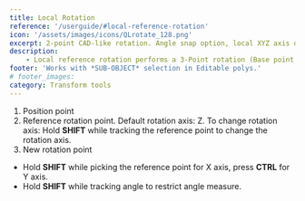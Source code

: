 ```yaml
---
title: Local Rotation
reference: '/userguide/#local-reference-rotation'
icon: '/assets/images/icons/QLrotate_128.png'
excerpt: 2-point CAD-like rotation. Angle snap option, local XYZ axis direction option.
description:
    - Local reference rotation performs a 3-Point rotation (Base point &gt; Reference point &gt; Dest. point) using the object's local coordinate system.
footer: 'Works with *SUB-OBJECT* selection in Editable polys.'
# footer_images:
category: Transform tools
---
```


1. Position point
2. Reference rotation point. Default rotation axis: Z. To change rotation axis: Hold **SHIFT** while tracking the reference point to change the rotation axis.
3. New rotation point

* Hold **SHIFT** while picking the reference point for X axis, press **CTRL** for Y axis.
* Hold **SHIFT** while tracking angle to restrict angle measure.
